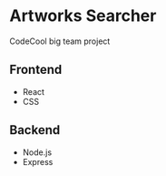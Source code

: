 # Artworks Searcher
CodeCool big team project

## Frontend
- React
- CSS

## Backend
- Node.js
- Express
